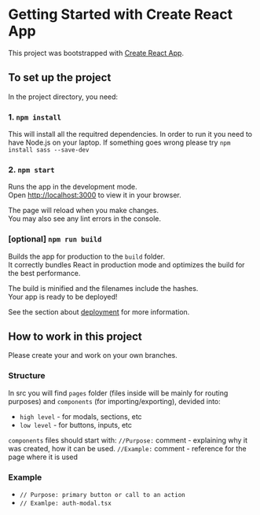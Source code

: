 # Getting Started with Create React App

This project was bootstrapped with [Create React App](https://github.com/facebook/create-react-app).

## To set up the project

In the project directory, you need:

###  1. `npm install`
This will install all the requitred dependencies. In order to run it you need to have Node.js on your laptop.
If something goes wrong please try `npm install sass --save-dev`

### 2. `npm start`

Runs the app in the development mode.\
Open [http://localhost:3000](http://localhost:3000) to view it in your browser.

The page will reload when you make changes.\
You may also see any lint errors in the console.

### [optional] `npm run build`

Builds the app for production to the `build` folder.\
It correctly bundles React in production mode and optimizes the build for the best performance.

The build is minified and the filenames include the hashes.\
Your app is ready to be deployed!

See the section about [deployment](https://facebook.github.io/create-react-app/docs/deployment) for more information.

## How to work in this project

Please create your and work on your own branches.

### Structure

In src you will find `pages` folder (files inside will be mainly for routing purposes) and `components` (for importing/exporting), devided into:
- `high level` - for modals, sections, etc
- `low level` - for buttons, inputs, etc

`components` files should start with:
`//Purpose:` comment - explaining why it was created, how it can be used.
`//Example:` comment - reference for the page where it is used

### Example
- `// Purpose: primary button or call to an action`
- `// Examlpe: auth-modal.tsx`
